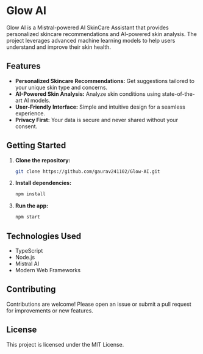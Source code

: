 # Glow AI

Glow AI is a Mistral-powered AI SkinCare Assistant that provides personalized skincare recommendations and AI-powered skin analysis. The project leverages advanced machine learning models to help users understand and improve their skin health.

## Features
- **Personalized Skincare Recommendations:** Get suggestions tailored to your unique skin type and concerns.
- **AI-Powered Skin Analysis:** Analyze skin conditions using state-of-the-art AI models.
- **User-Friendly Interface:** Simple and intuitive design for a seamless experience.
- **Privacy First:** Your data is secure and never shared without your consent.

## Getting Started
1. **Clone the repository:**
   ```bash
   git clone https://github.com/gaurav241102/Glow-AI.git
   ```
2. **Install dependencies:**
   ```bash
   npm install
   ```
3. **Run the app:**
   ```bash
   npm start
   ```

## Technologies Used
- TypeScript
- Node.js
- Mistral AI
- Modern Web Frameworks

## Contributing
Contributions are welcome! Please open an issue or submit a pull request for improvements or new features.

## License
This project is licensed under the MIT License.
